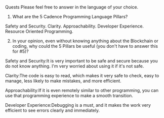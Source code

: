 Quests
Please feel free to answer in the language of your choice.

1. What are the 5 Cadence Programming Language Pillars?

Safety and Security.
Clarity.
Approachability.
Developer Experience.
Resource Oriented Programming.

2. In your opinion, even without knowing anything about the Blockchain or coding, why could the 5 Pillars be useful (you don't have to answer this for #5)?

Safety and Security:It is very important to be safe and secure because you do not know anything. I'm very worried about using it if it's not safe.

Clarity:The code is easy to read, which makes it very safe to check, easy to manage, less likely to make mistakes, and more efficient.

Approachability:If it is even remotely similar to other programming, you can use that programming experience to make a smooth transition.

Developer Experience:Debugging is a must, and it makes the work very efficient to see errors clearly and immediately.